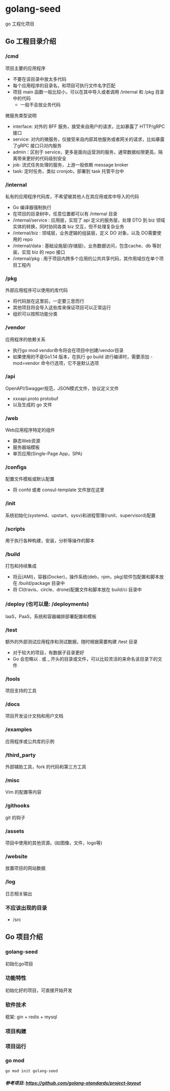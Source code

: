 # golang-seed
go 工程化项目

## Go 工程目录介绍

### /cmd
项目主要的应用程序
* 不要在该目录中放太多代码
* 每个应用程序的目录名，和项目可执行文件名字匹配
* 项目 main 函数一般比较小，可以在其中导入或者调用 /internal 和 /pkg 目录中的代码
  * 一般不会放业务代码

微服务类型说明
* interface: 对外的 BFF 服务，接受来自用户的请求，比如暴露了 HTTP/gRPC 接口
* service: 对内的微服务，仅接受来自内部其他服务或者网关的请求，比如暴露了gRPC 接口只对内服务
* admin：区别于 service，更多是面向运营测的服务，通常数据权限更高，隔离带来更好的代码级别安全
* job: 流式任务处理的服务，上游一般依赖 message broker
* task: 定时任务，类似 cronjob，部署到 task 托管平台中


### /internal
私有的应用程序代码库，不希望被其他人在其应用或库中导入的代码
* Go 编译器强制执行
* 在项目的目录树中，任意位置都可以有 /internal 目录
* /internal/service : 应用层，实现了 api 定义的服务层，处理 DTO 到 biz 领域实体的转换，同时协同各类 biz 交互，但不处理复杂业务
* /internal/biz : 领域层，业务逻辑的组装层，定义 DO 对象，以及 DO需要使用的 repo
* /internal/data : 基础设施层(存储层)，业务数据访问，包含cache、db 等封装，实现 biz 的 repo 接口
* /internal/pkg : 用于项目内跨多个应用的公共共享代码，其作用域仅在单个项目工程内


### /pkg
外部应用程序可以使用的库代码
* 将代码放在这里前，一定要三思而行
* 其他项目将会导入这些库来保证项目可以正常运行
* 组织可以按照功能分类


### /vendor
应用程序的依赖关系
* 执行go mod vendor命令将会在项目中创建/vendor目录
* 如果使用的不是Go1.14 版本，在执行 go build 进行编译时，需要添加 -mod=vendor 命令行选项，它不是默认选项


### /api
OpenAPI/Swagger规范，JSON模式文件，协议定义文件
* xxxapi.proto protobuf
* 以及生成的 go 文件


### /web
Web应用程序特定的组件
* 静态Web资源
* 服务器端模板
* 单页应用(Single-Page App，SPA)


### /configs
配置文件模板或默认配置
* 将 confd 或者 consul-template 文件放在这里


### /init
系统初始化(systemd、upstart、sysv)和进程管理(runit、supervisord)配置


### /scripts
用于执行各种构建，安装，分析等操作的脚本


### /build
打包和持续集成
* 将云(AMI)，容器(Docker)，操作系统(deb，rpm，pkg)软件包配置和脚本放在 /build/package 目录中
* 将 CI(travis、circle、drone)配置文件和脚本放在 build/ci 目录中


### /deploy (也可以是: /deployments)
IaaS，PaaS，系统和容器编排部署配置和模板


### /test
额外的外部测试应用程序和测试数据，随时根据需要构建 /test 目录
* 对于较大的项目，有数据子目录更好
* Go 会忽略以 . 或 _ 开头的目录或文件，可以比较灵活的来命名该目录下的文件


### /tools
项目支持的工具


### /docs
项目开发设计文档和用户文档


### /examples
应用程序或公共库的示例


### /third_party
外部辅助工具，fork 的代码和第三方工具


### /misc
Vim 的配置等内容


### /githooks
git 的钩子


### /assets
项目中使用的其他资源。(如图像，文件，logo等)


### /website
放置项目的网站数据


### /log
日志相关输出


### 不应该出现的目录
* /src



## Go 项目介绍

### golang-seed
初始化go项目


### 功能特性
初始化好的项目，可直接开始开发


### 软件技术
框架: gin + redis + mysql


### 项目构建


### 项目运行




### go mod
```shell
go mod init golang-seed
```




##### 参考项目: https://github.com/golang-standards/project-layout
